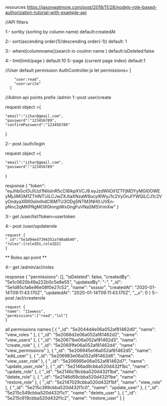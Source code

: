 resources
https://jasonwatmore.com/post/2018/11/28/nodejs-role-based-authorization-tutorial-with-example-api







//API filters

1:- sortby (sorting by column name) 
    default:createdAt

2:- sort(ascending order(1)/descending order(-1))
  default: 1

3:- where[columnname](search in coulmn name )
    default:isDeleted:false

4:- limt(limit/page )
    default:10
5:-page (current page index)
    default:1





//User default permission
  AuthController.js
   let permissions=  [
    
        "user:read",
        "user:write"
      ]





//Admin api points
prefix /admin
1:-post user/create 

request object ={
	
	"email":"ijhar@gmail.com",
	"password":"123456789",
	"confirmPassword":"123456789"
       
}

2:- post /auth/login 

request object ={
	
	"email":"ijhar@gmail.com",
	"password":"123456789"
       
}

response {
    "token": "eyJhbGciOiJIUzI1NiIsInR5cCI6IkpXVCJ9.eyJzdWIiOiI1ZTFjMDYyMGI0OWEyMjJiMGM1ZThlNTUiLCJwZXJtaXNzaW9ucyI6WyJ1c2VyOnJlYWQiLCJ1c2VyOndyaXRlIl0sImlhdCI6MTU3ODg5NTM3NH0.UVEn-pNnc2qMKPRgMO9GtnnjpWxGngFuVNaSMSVrmXw"
}

3:- get /user/list?token=usertoken

4:- post /user/updaterole
     
    request {
	"_id":"5e1d94ed7394351a740a8b40",
	"roles":[roleID1,roleID2]
    }

    

** Roles api point **

4:- get /admin/acl/roles
   
   response {
            "permissions": [],
            "isDeleted": false,
            "createdBy": "5e1c0620b49a222b0c5e8e55",
            "updatedBy": "-",
            "_id": "5e1d85cfa6e96e08f0e27c52",
            "name": "sssssr",
            "createdAt": "2020-01-14T09:11:43.170Z",
            "updatedAt": "2020-01-14T09:11:43.170Z",
            "__v": 0
    }
5:- post /acl/createrole

    request {
    "name": "11wwwss",
    "permissions":["read","lol"]
    }









all permissions names
[
  {
    "_id": "5e2044d4e06a052af81462d0",
    "name": "view_roles "
  },
  {
    "_id": "5e2066d2e06a052af81462d2",
    "name": "view_users"
  },
  {
    "_id": "5e20671be06a052af81462d3",
    "name": "create_role"
  },
  {
    "_id": "5e20691fe06a052af81462d4",
    "name": "view_permissions"
  },
  {
    "_id": "5e206945e06a052af81462d5",
    "name": "add_user"
  },
  {
    "_id": "5e206983e06a052af81462d6",
    "name": "view_user_role"
  },
  {
    "_id": "5e206995e06a052af81462d7",
    "name": "update_user_role"
  },
  {
    "_id": "5e2146ad9cbba520d432f1bc",
    "name": "update_role"
  },
  {
    "_id": "5e2146c19cbba520d432f1bd",
    "name": "delete_role"
  },
  {
    "_id": "5e2146d59cbba520d432f1be",
    "name": "restore_role"
  },
  {
    "_id": "5e2147029cbba520d432f1bf",
    "name": "view_role"
  },
  {
    "_id": "5e215c399cbba520d432f1c0",
    "name": "update_user"
  },
  {
    "_id": "5e215c549cbba520d432f1c1",
    "name": "delete_user"
  },
  {
    "_id": "5e215c619cbba520d432f1c2",
    "name": "restore_user"
  }
]